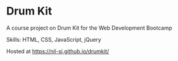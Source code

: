 # Drum Kit

A course project on Drum Kit for the Web Development Bootcamp

Skills: HTML, CSS, JavaScript, jQuery

Hosted at https://nil-sj.github.io/drumkit/
